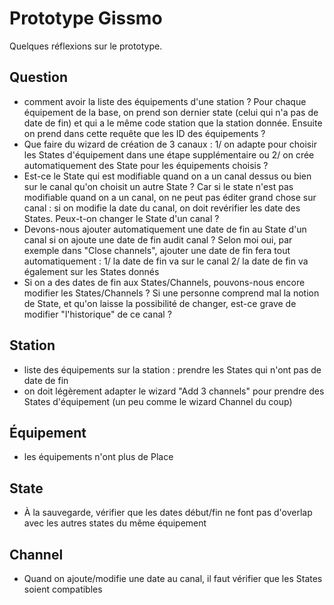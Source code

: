 # Prototype Gissmo

Quelques réflexions sur le prototype.

## Question

  * comment avoir la liste des équipements d'une station ? Pour chaque équipement de la base, on prend son dernier state (celui qui n'a pas de date de fin) et qui a le même code station que la station donnée. Ensuite on prend dans cette requête que les ID des équipements ?
  * Que faire du wizard de création de 3 canaux : 1/ on adapte pour choisir les States d'équipement dans une étape supplémentaire ou 2/ on crée automatiquement des State pour les équipements choisis ?
  * Est-ce le State qui est modifiable quand on a un canal dessus ou bien sur le canal qu'on choisit un autre State ? Car si le state n'est pas modifiable quand on a un canal, on ne peut pas éditer grand chose sur canal : si on modifie la date du canal, on doit revérifier les date des States. Peux-t-on changer le State d'un canal ?
  * Devons-nous ajouter automatiquement une date de fin au State d'un canal si on ajoute une date de fin audit canal ? Selon moi oui, par exemple dans "Close channels", ajouter une date de fin fera tout automatiquement : 1/ la date de fin va sur le canal 2/ la date de fin va également sur les States donnés
  * Si on a des dates de fin aux States/Channels, pouvons-nous encore modifier les States/Channels ? Si une personne comprend mal la notion de State, et qu'on laisse la possibilité de changer, est-ce grave de modifier "l'historique" de ce canal ?

## Station

  * liste des équipements sur la station : prendre les States qui n'ont pas de date de fin
  * on doit légèrement adapter le wizard "Add 3 channels" pour prendre des States d'équipement (un peu comme le wizard Channel du coup)

## Équipement

  * les équipements n'ont plus de Place

## State

  * À la sauvegarde, vérifier que les dates début/fin ne font pas d'overlap avec les autres states du même équipement

## Channel

  * Quand on ajoute/modifie une date au canal, il faut vérifier que les States soient compatibles
